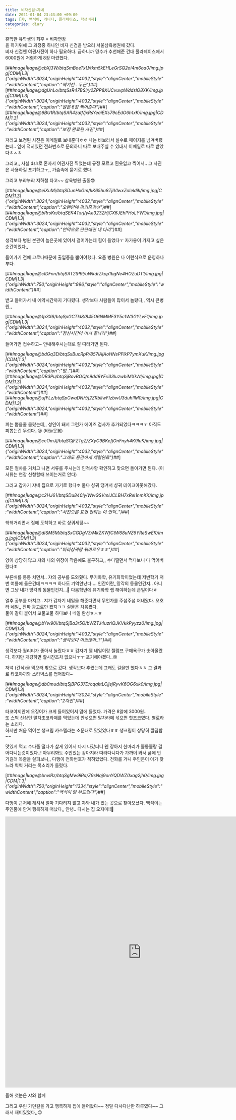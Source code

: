 ```yaml
---
title: 비자신검~쟈네
date: 2021-01-04 23:43:00 +09:00
tags: [쟈, 백석이, 캐나다, 폴라페이스, 학생비자]
categories: diary
---
```


휴학한 유학생의 최후 = 비자연장  
을 하기위해 그 과정중 하나인 비자 신검을 받으러 서울삼육병원에 갔다.  
비자 신검엔 여권사진이 하나 필요하다. 급하니까 밍수가 추천해준 건대 폴라페이스에서 6000원에 저렴하게 8장 마련했다.  
  

[##_Image|kage@cbXj3W/btqSmBoeTxU/tkm5kEHLeGrSQ2oi4m6oa0/img.jpg|CDM|1.3|{"originWidth":3024,"originHeight":4032,"style":"alignCenter","mobileStyle":"widthContent","caption":"찍기전.. 두근"}_##][##_Image|kage@dgUnLo/btqSsR47BSi/y2ZPP8XUCvuvpWddslQ8XK/img.jpg|CDM|1.3|{"originWidth":3024,"originHeight":4032,"style":"alignCenter","mobileStyle":"widthContent","caption":"원본 6장 찍어준다"}_##][##_Image|kage@9BU1R/btqSAR4zatf/jxRsYeaiEXs79cEdO6h1xK/img.jpg|CDM|1.3|{"originWidth":3024,"originHeight":4032,"style":"alignCenter","mobileStyle":"widthContent","caption":"보정 완료된 사진"}_##]

  
저러고 보정된 사진은 이메일로 보내준다ㅎㅎ 나는 바보라서 실수로 페이지를 넘겨버렸는데.. 옆에 적혀있던 전화번호로 문의하니 따로 보내주실 수 있대서 이메일로 따로 받았다ㅎㅅㅎ  
  
  
그리고,, 사실 dslr로 혼자서 여권사진 찍었는데 규정 모르고 흰옷입고 찍어서.. 그 사진은 사용하길 포기하고ㅜ,, 가슴속에 묻기로 했다.  
  
  
그리고 부랴부랴 지하철 타고~~ 삼육병원 출동😎  
  
  

[##_Image|kage@eiXuMi/btqSDunHxGm/kK65hu8TjlVIwxZoIeldik/img.jpg|CDM|1.3|{"originWidth":3024,"originHeight":4032,"style":"alignCenter","mobileStyle":"widthContent","caption":"오랜만에 경의중앙선"}_##][##_Image|kage@bRrsKn/btqSEK4Txrj/yAe323ZHjCX6JEhPHoLYW1/img.jpg|CDM|1.3|{"originWidth":3024,"originHeight":4032,"style":"alignCenter","mobileStyle":"widthContent","caption":"언덕으로 단단해진 내 다리"}_##]

  
생각보다 병원 본관이 높은곳에 있어서 걸어가는데 힘이 들었다ㅜ 자가용이 가지고 싶은 순간이었다,,  
  
들어가기 전에 코로나때문에 출입증을 뽑아야했다. 요즘 병원은 다 이런식으로 운영하나부다.  
  
  

[##_Image|kage@cIDFnn/btqSAT2tP9l/uWkdrZkop1bgNe4HOZuDT1/img.jpg|CDM|1.3|{"originWidth":750,"originHeight":996,"style":"alignCenter","mobileStyle":"widthContent"}_##]

  
  
받고 들어가서 내 예약시간까지 기다렸다. 생각보다 사람들이 많이서 놀랐다,, 역시 큰병원,,  
  

[##_Image|kage@1p3X6/btqSpGCTkI8/845O6NMMF3Y5c1W3GYLvF1/img.jpg|CDM|1.3|{"originWidth":3024,"originHeight":4032,"style":"alignCenter","mobileStyle":"widthContent","caption":"점심시간아 어서 끝나라"}_##]

  
  
들어가면 접수하고~ 안내해주시는대로 잘 따라가면 된다.  
  

[##_Image|kage@bdGq3D/btqSxBucRpP/857iAjAoHNsPFlkP7ymXuK/img.jpg|CDM|1.3|{"originWidth":3024,"originHeight":4032,"style":"alignCenter","mobileStyle":"widthContent","caption":"멍.."}_##][##_Image|kage@DB3Pu/btqSjBovBOQ/n9dd9YFri33IuzwbiMXkA1/img.jpg|CDM|1.3|{"originWidth":3024,"originHeight":4032,"style":"alignCenter","mobileStyle":"widthContent"}_##][##_Image|kage@ufFLz/btqSpGwaDNH/j2ZRbllwFIzbwU3duhIIM0/img.jpg|CDM|1.3|{"originWidth":3024,"originHeight":4032,"style":"alignCenter","mobileStyle":"widthContent"}_##]

  
피는 뽑을줄 몰랐는데,, 성인이 돼서 그런가 에이즈 검사가 추가되었다ㅋㅋㅋㅜ 아직도 피뽑는건 무섭다..😢 (바늘못봄)  
  
  

[##_Image|kage@ccOmJj/btqSGjFZTgZ/ZXyC9BKefjOnFnyh4K9luK/img.jpg|CDM|1.3|{"originWidth":3024,"originHeight":4032,"style":"alignCenter","mobileStyle":"widthContent","caption":"그래도 용감하게 체혈완료"}_##]

  
모든 절차를 거치고 나면 서류를 주시는데 인적사항 확인하고 맞으면 돌아가면 된다. (이 서류는 연장 신청할때 쓰이는거로 안다)  
  
  
그러고 갑자기 쟈네 집으로 가기로 했다ㅎ 둘다 샹궈 땡겨서 샹궈 테이크아웃해갔다.  
  
  

[##_Image|kage@c2HJ61/btqSDu840Iy/WwGSVmlJCLBH7xRel1nmKK/img.jpg|CDM|1.3|{"originWidth":3024,"originHeight":4032,"style":"alignCenter","mobileStyle":"widthContent","caption":"사진으론 표현 안되는 이 언덕.."}_##]

  
헥헥거리면서 집에 도착하고 바로 샹궈세팅~~  
  
  

[##_Image|kage@dISM5M/btqSxCGDgV3/MkZKWfCtW68uNZ6YReSwEK/img.jpg|CDM|1.3|{"originWidth":3024,"originHeight":4032,"style":"alignCenter","mobileStyle":"widthContent","caption":"마라샹궈랑 꿔바로우ㅎㅎ"}_##]

  
양이 상당히 많고 쟈와 나의 위장이 작음에도 불구하고,, 수다떨면서 먹다보니 다 먹어버렸다ㅎ  
  
부른배를 통통 치면서.. 쟈의 공부를 도와줬다. 무기화학, 유기화학이었는데 저번학기 저번 여름에 들은건데ㅋㅋㅋㅋ 하나도 기억안났다.... 인간이란,,망각의 동물인건지.. 아니면 그냥 내가 망각의 동물인건지...🥺 다음학년에 유기화학 랩 해야하는데 큰일이다ㅎ  
  
얼추 공부를 마치고.. 쟈가 갑자기 네일을 해준다면서 무언가를 주섬주섬 꺼내왔다. 오호라 네일,, 진짜 광고로만 봤지ㅋㅋ 실물은 처음봤다.  
둘이 같이 붙어서 꼬물꼬물 하다보니 네일 완성ㅎㅅㅎ  
  

[##_Image|kage@bYw90i/btqSjBa3r5Q/bWZTJ4uzriQJKVkkPyyzz0/img.jpg|CDM|1.3|{"originWidth":3024,"originHeight":4032,"style":"alignCenter","mobileStyle":"widthContent","caption":"생각보다 이쁘잖아..?"}_##]

  
생각보다 퀄리티가 좋아서 놀랐다ㅎㅎ 갑자기 젤 네일이랑 젤램프 구매욕구가 솟아올랐다. 하지만 개강하면 할시간조차 없으니ㅜㅜ 포기해야겠다..😢  
  
  
저녁 (간식)을 먹으러 밖으로 갔다. 생각보다 추웠는데 그래도 걸을만 했다ㅎㅎ 그 결과로 타코야끼와 스타벅스를 업어왔다~  
  

[##_Image|kage@db0mud/btqSjBPG37D/cqqktLCjjsjRyvK6OG6xk0/img.jpg|CDM|1.3|{"originWidth":3024,"originHeight":3024,"style":"alignCenter","mobileStyle":"widthContent","caption":"2차전"}_##]

  
타코야끼안에 오징어가 크게 들어있어서 맘에 들었다. 가격은 8알에 3000원..  
또 스벅 신상인 말차초코라떼를 먹었는데 안섞으면 말차라떼 섞으면 핫초코였다. 별로라는 소리다.  
하지만 처음 먹어본 생크림 카스텔라는 소문대로 맛있었다ㅎㅎ 생크림이 상당히 깔끔함~~  
  
  
맛있게 먹고 수다좀 떨다가 살게 있어서 다시 나갔더니 왠 강아지 한마리가 쫄롱쫄랑 걸어다니는것이었다..! 아무리봐도 주인있는 강아지라 따라다니다가 가까이 와서 품에 안기길래 목줄을 살펴보니,, 다행이 전화번호가 적혀있었다. 전화를 거니 주인분이 아가 찾느라 헉헉 거리는 목소리가 들렸다.  
  

[##_Image|kage@bnvlRz/btqSgMw9iRa/Z9sNqj9onYQDWZ0xag2jh0/img.jpg|CDM|1.3|{"originWidth":750,"originHeight":1334,"style":"alignCenter","mobileStyle":"widthContent","caption":"백석이 털 부드럽다"}_##]

  
다행이 근처에 계셔서 얼마 기다리지 않고 쟈와 내가 있는 곳으로 찾아오셨다. 백석이는 주인품에 안겨 행복하게 떠났다,, 안녕.. 다시는 집 오지마!!🐶  
  

<iframe src="https://play-tv.kakao.com/embed/player/cliplink/415501880?service=daum_tistory" width="860" height="860" frameborder="0" allowfullscreen="true"></iframe>

올해 첫눈은 쟈와 함께

  
  
그리고 우린 가던길을 가고 행복하게 집에 들어왔다~~ 정말 다사다난한 하루였다~~ 그래서 재미있었다,,😌